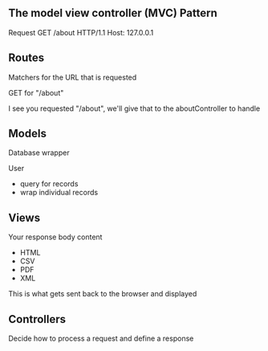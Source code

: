 ## The model view controller (MVC) Pattern

Request
GET /about HTTP/1.1
Host: 127.0.0.1


## Routes
Matchers for the URL that is requested

GET for "/about"

I see you requested "/about", we'll give that to the aboutController to handle

## Models
Database wrapper

User
* query for records
* wrap individual records


## Views
Your response body content
* HTML
* CSV
* PDF
* XML

This is what gets sent back to the browser and displayed

## Controllers 
Decide how to process a request and define a response